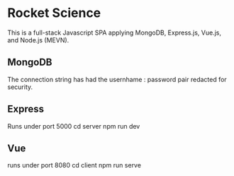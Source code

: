 # Rocket Science
This is a full-stack Javascript SPA applying MongoDB, Express.js, Vue.js, and Node.js (MEVN).

## MongoDB
The connection string has had the usernhame : password pair redacted for security.

## Express
Runs under port 5000
    cd server 
    npm run dev

## Vue
runs under port 8080
    cd client
    npm run serve
